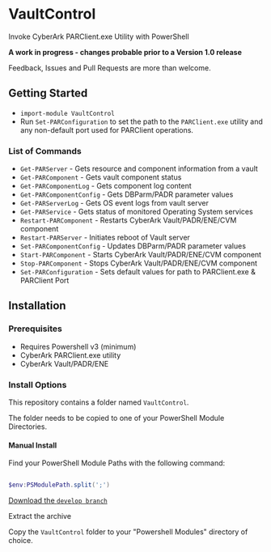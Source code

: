 # VaultControl

Invoke CyberArk PARClient.exe Utility with PowerShell

**A work in progress - changes probable prior to a Version 1.0 release**

Feedback, Issues and Pull Requests are more than welcome.

## Getting Started

- `import-module VaultControl`
- Run `Set-PARConfiguration` to set the path to the `PARClient.exe` utility and any non-default port used for PARClient operations.

### List of Commands

- `Get-PARServer` - Gets resource and component information from a vault
- `Get-PARComponent` - Gets vault component status
- `Get-PARComponentLog` - Gets component log content
- `Get-PARComponentConfig` - Gets DBParm/PADR parameter values
- `Get-PARServerLog` - Gets OS event logs from vault server
- `Get-PARService` - Gets status of monitored Operating System services
- `Restart-PARComponent` - Restarts CyberArk Vault/PADR/ENE/CVM component
- `Restart-PARServer` - Initiates reboot of Vault server
- `Set-PARComponentConfig` - Updates DBParm/PADR parameter values
- `Start-PARComponent` - Starts CyberArk Vault/PADR/ENE/CVM component
- `Stop-PARComponent` - Stops CyberArk Vault/PADR/ENE/CVM component
- `Set-PARConfiguration` - Sets default values for path to PARClient.exe & PARClient Port

## Installation

### Prerequisites

- Requires Powershell v3 (minimum)
- CyberArk PARClient.exe utility
- CyberArk Vault/PADR/ENE

### Install Options

This repository contains a folder named ```VaultControl```.

The folder needs to be copied to one of your PowerShell Module Directories.

#### Manual Install

Find your PowerShell Module Paths with the following command:

```powershell

$env:PSModulePath.split(';')

```

[Download the ```develop branch```](https://github.com/pspete/VaultControl/archive/develop.zip)

Extract the archive

Copy the ```VaultControl``` folder to your "Powershell Modules" directory of choice.
